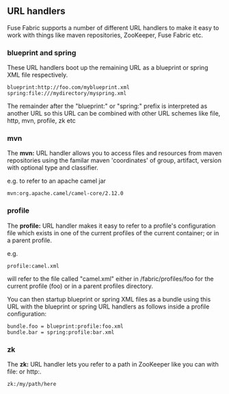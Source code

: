 ## URL handlers

Fuse Fabric supports a number of different URL handlers to make it easy to work with things like maven repositories, ZooKeeper, Fuse Fabric etc.

### blueprint and spring

These URL handlers boot up the remaining URL as a blueprint or spring XML file respectively. 

```
blueprint:http://foo.com/myblueprint.xml
spring:file:///mydirectory/myspring.xml
```

The remainder after the "blueprint:" or "spring:" prefix is interpreted as another URL so this URL can be combined with other URL schemes like file, http, mvn, profile, zk etc

### mvn

The **mvn:** URL handler allows you to access files and resources from maven repositories using the familar maven 'coordinates' of group, artifact, version with optional type and classifier.

e.g. to refer to an apache camel jar

```
mvn:org.apache.camel/camel-core/2.12.0
```

### profile

The **profile:** URL handler makes it easy to refer to a profile's configuration file which exists in one of the current profiles of the current container; or in a parent profile.

e.g.

```
profile:camel.xml
```
will refer to the file called "camel.xml" either in /fabric/profiles/foo for the current profile (foo) or in a parent profiles directory.

You can then startup blueprint or spring XML files as a bundle using this URL with the blueprint or spring URL handlers as follows inside a profile configuration:

```
bundle.foo = blueprint:profile:foo.xml
bundle.bar = spring:profile:bar.xml
```

### zk

The **zk:** URL handler lets you refer to a path in ZooKeeper like you can with file: or http:.

```
zk:/my/path/here
```



